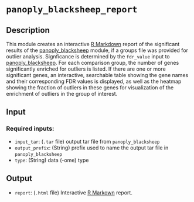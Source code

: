 # ```panoply_blacksheep_report```

## Description

This module creates an interactive [R Markdown](https://rmarkdown.rstudio.com/) report of the significant results of the [panoply_blacksheep](https://github.com/broadinstitute/PANOPLY/wiki/Data-Analysis-Modules%3A-panoply_blacksheep) module, if a groups file was provided for outlier analysis. Signficance is determined by the ```fdr_value``` input to [panoply_blacksheep](https://github.com/broadinstitute/PANOPLY/wiki/Analysis-Modules%3A-panoply_blacksheep). For each comparison group, the number of genes significantly enriched for outliers is listed. If there are one or more significant genes, an interactive, searchable table showing the gene names and their corresponding FDR values is displayed, as well as the heatmap showing the fraction of outliers in these genes for visualization of the enrichment of outliers in the group of interest.

## Input

### Required inputs:

* ```input_tar```: (`.tar` file) output tar file from ```panoply_blacksheep```
* ```output_prefix```: (String) prefix used to name the output tar file in ```panoply_blacksheep```
* ```type```: (String) data (-ome) type

## Output

* ```report```: (`.html` file) Interactive [R Markown](https://rmarkdown.rstudio.com/) report.